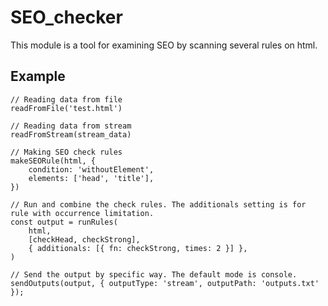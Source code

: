 # SEO_checker
This module is a tool for examining SEO by scanning several rules on html. 

## Example
```
// Reading data from file
readFromFile('test.html')

// Reading data from stream
readFromStream(stream_data)

// Making SEO check rules
makeSEORule(html, {
    condition: 'withoutElement',
    elements: ['head', 'title'],
})

// Run and combine the check rules. The additionals setting is for rule with occurrence limitation.
const output = runRules(
    html,
    [checkHead, checkStrong],
    { additionals: [{ fn: checkStrong, times: 2 }] },
)

// Send the output by specific way. The default mode is console.
sendOutputs(output, { outputType: 'stream', outputPath: 'outputs.txt' });
```